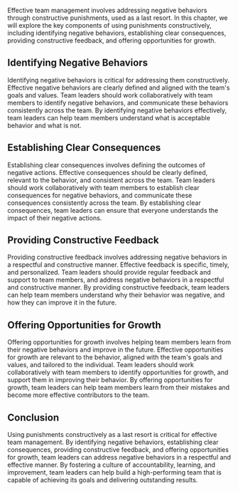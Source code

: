 

Effective team management involves addressing negative behaviors through constructive punishments, used as a last resort. In this chapter, we will explore the key components of using punishments constructively, including identifying negative behaviors, establishing clear consequences, providing constructive feedback, and offering opportunities for growth.

## Identifying Negative Behaviors

Identifying negative behaviors is critical for addressing them constructively. Effective negative behaviors are clearly defined and aligned with the team's goals and values. Team leaders should work collaboratively with team members to identify negative behaviors, and communicate these behaviors consistently across the team. By identifying negative behaviors effectively, team leaders can help team members understand what is acceptable behavior and what is not.

## Establishing Clear Consequences

Establishing clear consequences involves defining the outcomes of negative actions. Effective consequences should be clearly defined, relevant to the behavior, and consistent across the team. Team leaders should work collaboratively with team members to establish clear consequences for negative behaviors, and communicate these consequences consistently across the team. By establishing clear consequences, team leaders can ensure that everyone understands the impact of their negative actions.

## Providing Constructive Feedback

Providing constructive feedback involves addressing negative behaviors in a respectful and constructive manner. Effective feedback is specific, timely, and personalized. Team leaders should provide regular feedback and support to team members, and address negative behaviors in a respectful and constructive manner. By providing constructive feedback, team leaders can help team members understand why their behavior was negative, and how they can improve it in the future.

## Offering Opportunities for Growth

Offering opportunities for growth involves helping team members learn from their negative behaviors and improve in the future. Effective opportunities for growth are relevant to the behavior, aligned with the team's goals and values, and tailored to the individual. Team leaders should work collaboratively with team members to identify opportunities for growth, and support them in improving their behavior. By offering opportunities for growth, team leaders can help team members learn from their mistakes and become more effective contributors to the team.

## Conclusion

Using punishments constructively as a last resort is critical for effective team management. By identifying negative behaviors, establishing clear consequences, providing constructive feedback, and offering opportunities for growth, team leaders can address negative behaviors in a respectful and effective manner. By fostering a culture of accountability, learning, and improvement, team leaders can help build a high-performing team that is capable of achieving its goals and delivering outstanding results.
